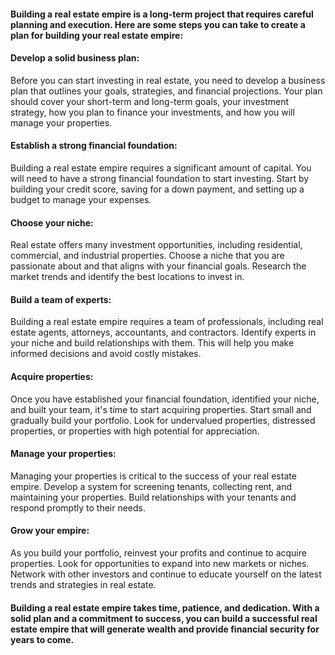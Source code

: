 

#### Building a real estate empire is a long-term project that requires careful planning and execution. Here are some steps you can take to create a plan for building your real estate empire:

#### Develop a solid business plan: 

Before you can start investing in real estate, you need to develop a business plan that outlines your goals, strategies, and financial projections. Your plan should cover your short-term and long-term goals, your investment strategy, how you plan to finance your investments, and how you will manage your properties.

#### Establish a strong financial foundation: 

Building a real estate empire requires a significant amount of capital. You will need to have a strong financial foundation to start investing. Start by building your credit score, saving for a down payment, and setting up a budget to manage your expenses.

#### Choose your niche: 

Real estate offers many investment opportunities, including residential, commercial, and industrial properties. Choose a niche that you are passionate about and that aligns with your financial goals. Research the market trends and identify the best locations to invest in.

#### Build a team of experts: 

Building a real estate empire requires a team of professionals, including real estate agents, attorneys, accountants, and contractors. Identify experts in your niche and build relationships with them. This will help you make informed decisions and avoid costly mistakes.

#### Acquire properties: 

Once you have established your financial foundation, identified your niche, and built your team, it's time to start acquiring properties. Start small and gradually build your portfolio. Look for undervalued properties, distressed properties, or properties with high potential for appreciation.

#### Manage your properties: 

Managing your properties is critical to the success of your real estate empire. Develop a system for screening tenants, collecting rent, and maintaining your properties. Build relationships with your tenants and respond promptly to their needs.

#### Grow your empire: 

As you build your portfolio, reinvest your profits and continue to acquire properties. Look for opportunities to expand into new markets or niches. Network with other investors and continue to educate yourself on the latest trends and strategies in real estate.

#### Building a real estate empire takes time, patience, and dedication. With a solid plan and a commitment to success, you can build a successful real estate empire that will generate wealth and provide financial security for years to come.

